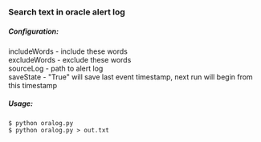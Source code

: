 ### Search text in oracle alert log

##### Configuration:

includeWords - include these words  
excludeWords - exclude these words  
sourceLog - path to alert log  
saveState - "True" will save last event timestamp, next run will begin from this timestamp

##### Usage:
```
$ python oralog.py
$ python oralog.py > out.txt
```
